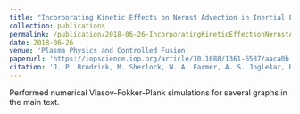 ```yaml
---
title: "Incorporating Kinetic Effects on Nernst Advection in Inertial Fusion Simulations"
collection: publications
permalink: /publication/2018-06-26-IncorporatingKineticEffectsonNernstAdvectionInInertialFusionSimulations
date: 2018-06-26
venue: 'Plasma Physics and Controlled Fusion'
paperurl: 'https://iopscience.iop.org/article/10.1088/1361-6587/aaca0b'
citation: 'J. P. Brodrick, M. Sherlock, W. A. Farmer, A. S. Joglekar, R. Barrios, <b>J. Wengraf</b>, J. J. Bissell, R. J. Kingham, D. Del Serbo, M. P. Read and C. P. Ridgers. (2018). &quot;Incorporating Kinetic Effects on Nernst Advection in Inertial Fusion Simulations.&quot; <i>Plasma Physics and Controlled Fusion</i>. 60(8).'
---
```


Performed numerical Vlasov-Fokker-Plank simulations for several graphs in the main text.
